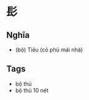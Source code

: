 # 髟

## Nghĩa
* (bộ) Tiêu (cỏ phủ mái nhà)

## Tags
* bộ thủ
* bộ thủ 10 nét

<script>window.HANZI_FIELD='髟';</script>